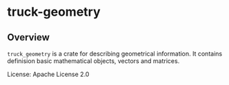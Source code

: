 # truck-geometry

## Overview
`truck_geometry` is a crate for describing geometrical information.
It contains definision basic mathematical objects, vectors and matrices.

License: Apache License 2.0
